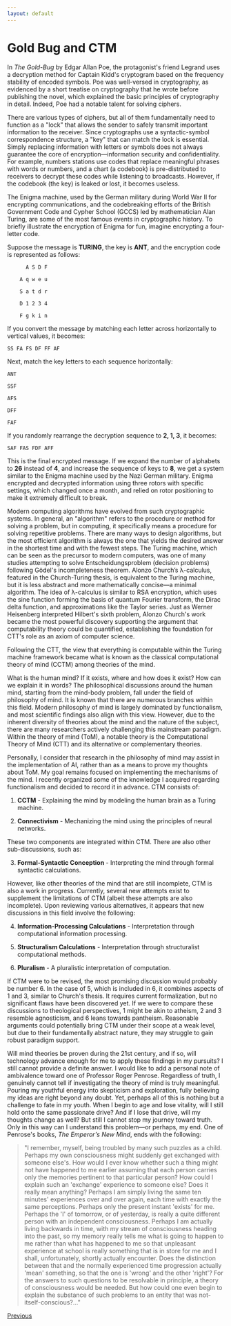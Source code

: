 ```yaml
---
layout: default
---
```



# Gold Bug and CTM

In *The Gold-Bug* by Edgar Allan Poe, the protagonist's friend Legrand uses a decryption method for Captain Kidd's cryptogram based on the frequency stability of encoded symbols. Poe was well-versed in cryptography, as evidenced by a short treatise on cryptography that he wrote before publishing the novel, which explained the basic principles of cryptography in detail. Indeed, Poe had a notable talent for solving ciphers.

There are various types of ciphers, but all of them fundamentally need to function as a "lock" that allows the sender to safely transmit important information to the receiver. Since cryptographs use a syntactic-symbol correspondence structure, a "key" that can match the lock is essential. Simply replacing information with letters or symbols does not always guarantee the core of encryption—information security and confidentiality. For example, numbers stations use codes that replace meaningful phrases with words or numbers, and a chart (a codebook) is pre-distributed to receivers to decrypt these codes while listening to broadcasts. However, if the codebook (the key) is leaked or lost, it becomes useless.

The Enigma machine, used by the German military during World War II for encrypting communications, and the codebreaking efforts of the British Government Code and Cypher School (GCCS) led by mathematician Alan Turing, are some of the most famous events in cryptographic history. To briefly illustrate the encryption of Enigma for fun, imagine encrypting a four-letter code.

Suppose the message is **TURING**, the key is **ANT**, and the encryption code is represented as follows:

```
      A S D F

    A q w e u

    S a t d r

    D 1 2 3 4

    F g k i n
```

If you convert the message by matching each letter across horizontally to vertical values, it becomes:

```
SS FA FS DF FF AF
```

Next, match the key letters to each sequence horizontally:

```
ANT

SSF

AFS

DFF

FAF
```

If you randomly rearrange the decryption sequence to **2, 1, 3**, it becomes:

```
SAF FAS FDF AFF
```

This is the final encrypted message. If we expand the number of alphabets to **26** instead of **4**, and increase the sequence of keys to **8**, we get a system similar to the Enigma machine used by the Nazi German military. Enigma encrypted and decrypted information using three rotors with specific settings, which changed once a month, and relied on rotor positioning to make it extremely difficult to break.

Modern computing algorithms have evolved from such cryptographic systems. In general, an "algorithm" refers to the procedure or method for solving a problem, but in computing, it specifically means a procedure for solving repetitive problems. There are many ways to design algorithms, but the most efficient algorithm is always the one that yields the desired answer in the shortest time and with the fewest steps. The Turing machine, which can be seen as the precursor to modern computers, was one of many studies attempting to solve Entscheidungsproblem (decision problems) following Gödel's incompleteness theorem. Alonzo Church’s λ-calculus, featured in the Church-Turing thesis, is equivalent to the Turing machine, but it is less abstract and more mathematically concise—a minimal algorithm. The idea of λ-calculus is similar to RSA encryption, which uses the sine function forming the basis of quantum Fourier transform, the Dirac delta function, and approximations like the Taylor series. Just as Werner Heisenberg interpreted Hilbert's sixth problem, Alonzo Church's work became the most powerful discovery supporting the argument that computability theory could be quantified, establishing the foundation for CTT's role as an axiom of computer science.

Following the CTT, the view that everything is computable within the Turing machine framework became what is known as the classical computational theory of mind (CCTM) among theories of the mind.

What is the human mind? If it exists, where and how does it exist? How can we explain it in words? The philosophical discussions around the human mind, starting from the mind-body problem, fall under the field of philosophy of mind. It is known that there are numerous branches within this field. Modern philosophy of mind is largely dominated by functionalism, and most scientific findings also align with this view. However, due to the inherent diversity of theories about the mind and the nature of the subject, there are many researchers actively challenging this mainstream paradigm. Within the theory of mind (ToM), a notable theory is the Computational Theory of Mind (CTT) and its alternative or complementary theories.

Personally, I consider that research in the philosophy of mind may assist in the implementation of AI, rather than as a means to prove my thoughts about ToM. My goal remains focused on implementing the mechanisms of the mind. I recently organized some of the knowledge I acquired regarding functionalism and decided to record it in advance. CTM consists of:

1) **CCTM** - Explaining the mind by modeling the human brain as a Turing machine.

2) **Connectivism** - Mechanizing the mind using the principles of neural networks.

These two components are integrated within CTM. There are also other sub-discussions, such as:

3) **Formal-Syntactic Conception** - Interpreting the mind through formal syntactic calculations.

However, like other theories of the mind that are still incomplete, CTM is also a work in progress. Currently, several new attempts exist to supplement the limitations of CTM (albeit these attempts are also incomplete). Upon reviewing various alternatives, it appears that new discussions in this field involve the following:

4) **Information-Processing Calculations** - Interpretation through computational information processing.

5) **Structuralism Calculations** - Interpretation through structuralist computational methods.

6) **Pluralism** - A pluralistic interpretation of computation.

If CTM were to be revised, the most promising discussion would probably be number 6. In the case of 5, which is included in 6, it combines aspects of 1 and 3, similar to Church's thesis. It requires current formalization, but no significant flaws have been discovered yet. If we were to compare these discussions to theological perspectives, 1 might be akin to atheism, 2 and 3 resemble agnosticism, and 6 leans towards pantheism. Reasonable arguments could potentially bring CTM under their scope at a weak level, but due to their fundamentally abstract nature, they may struggle to gain robust paradigm support.

Will mind theories be proven during the 21st century, and if so, will technology advance enough for me to apply these findings in my pursuits? I still cannot provide a definite answer. I would like to add a personal note of ambivalence toward one of Professor Roger Penrose. Regardless of truth, I genuinely cannot tell if investigating the theory of mind is truly meaningful. Pouring my youthful energy into skepticism and exploration, fully believing my ideas are right beyond any doubt. Yet, perhaps all of this is nothing but a challenge to fate in my youth. When I begin to age and lose vitality, will I still hold onto the same passionate drive? And if I lose that drive, will my thoughts change as well? But still I cannot stop my journey toward truth. Only in this way can I understand this problem—or perhaps, my end. One of Penrose's books, *The Emperor's New Mind*, ends with the following:

> "I remember, myself, being troubled by many such puzzles as a child. Perhaps my own consciousness might suddenly get exchanged with someone else's. How would I ever know whether such a thing might not have happened to me earlier assuming that each person carries only the memories pertinent to that particular person? How could I explain such an 'exchange' experience to someone else? Does it really mean anything? Perhaps I am simply living the same ten minutes' experiences over and over again, each time with exactly the same perceptions. Perhaps only the present instant 'exists' for me. Perhaps the 'I' of tomorrow, or of yesterday, is really a quite different person with an independent consciousness. Perhaps I am actually living backwards in time, with my stream of consciousness heading into the past, so my memory really tells me what is going to happen to me rather than what has happened to me so that unpleasant experience at school is really something that is in store for me and I shall, unfortunately, shortly actually encounter. Does the distinction between that and the normally experienced time progression actually 'mean' something, so that the one is 'wrong' and the other 'right'? For the answers to such questions to be resolvable in principle, a theory of consciousness would be needed. But how could one even begin to explain the substance of such problems to an entity that was not-itself-conscious?..."

<div class="pagination">
  <a href="{{ 'R/R_content.html' | relative_url }}" class="prev-button">Previous</a>
</div>